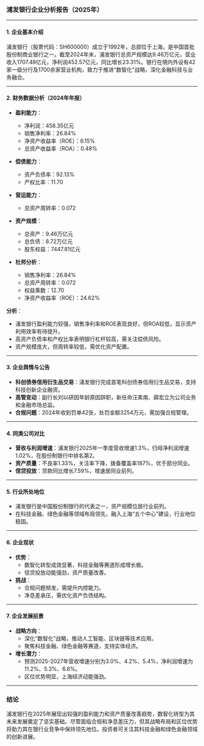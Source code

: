 ### 浦发银行企业分析报告（2025年）

---

#### 1. **企业基本介绍**
浦发银行（股票代码：SH600000）成立于1992年，总部位于上海，是中国首批股份制商业银行之一。截至2024年末，浦发银行总资产规模达9.46万亿元，营业收入1707.48亿元，净利润452.57亿元，同比增长23.31%。银行在境内外设有42家一级分行及1700余家营业机构，致力于推进“数智化”战略，深化金融科技与业务融合。

---

#### 2. **财务数据分析（2024年年报）**
- **盈利能力**：
  - 净利润：458.35亿元
  - 销售净利率：26.84%
  - 净资产收益率（ROE）：6.15%
  - 总资产收益率（ROA）：0.48%

- **偿债能力**：
  - 资产负债率：92.13%
  - 产权比率：11.70

- **营运能力**：
  - 总资产周转率：0.072

- **资产规模**：
  - 总资产：9.46万亿元
  - 总负债：8.72万亿元
  - 股东权益：7447.81亿元

- **杜邦分析**：
  - 销售净利率：26.84%
  - 总资产周转率：0.072
  - 权益乘数：12.70
  - 净资产收益率（ROE）：24.62%

**分析**：
- 浦发银行盈利能力较强，销售净利率和ROE表现良好，但ROA较低，显示资产利用效率有待提升。
- 高资产负债率和产权比率表明银行杠杆较高，需关注偿债风险。
- 资产规模庞大，但周转率较低，需优化资产配置。

---

#### 3. **企业舆情与公告**
- **科创债券信用衍生品交易**：浦发银行完成首笔科创债券信用衍生品交易，支持科技创新企业融资。
- **高管变动**：副行长刘以研因年龄原因辞职，新任命汪素南、薛宏立为公司业务和金融市场总监。
- **合规问题**：2024年收到罚单42张，处罚金额3254万元，需加强合规管理。

---

#### 4. **同类公司对比**
- **营收与利润增速**：浦发银行2025年一季度营收增速1.3%，归母净利润增速1.02%，在股份制银行中排名第2。
- **资产质量**：不良率1.33%，关注率下降，拨备覆盖率187%，优于部分同业。
- **信贷投放**：贷款同比增长7.59%，增速居同业前列。

---

#### 5. **行业所处地位**
- 浦发银行是中国股份制银行的代表之一，资产规模位居行业前列。
- 在科技金融、绿色金融等领域布局领先，融入上海“五个中心”建设，行业地位稳固。

---

#### 6. **企业现状**
- **优势**：
  - 数智化转型成效显著，科技金融等赛道形成增长极。
  - 信贷投放动能强劲，资产质量改善。
- **挑战**：
  - 合规问题频发，需提升内控能力。
  - 净息差承压，需优化资产负债结构。

---

#### 7. **企业发展前景**
- **战略方向**：
  - 深化“数智化”战略，推动人工智能、区块链等技术应用。
  - 聚焦科技金融、绿色金融等赛道，支持实体经济。
- **增长潜力**：
  - 预测2025-2027年营收增速分别为3.0%、4.2%、5.4%，净利润增速为11.2%、5.3%、6.6%。
  - 区位优势明显，上海经济动能强劲。

---

### 结论
浦发银行在2025年展现出较强的盈利能力和资产质量改善趋势，数智化转型为其未来发展奠定了坚实基础。尽管面临合规和净息差压力，但其战略布局和区位优势将助力其在银行业竞争中保持领先地位。投资者可关注其科技金融和绿色金融领域的创新进展。
